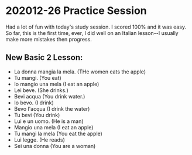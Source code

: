 # 202012-26 Practice Session
Had a lot of fun with today's study session.  I scored 100% and it was easy.  So far, this is the first time, ever, I did well on an Italian lesson--I usually make more mistakes then progress. 

## New Basic 2 Lesson:
* La donna mangia la mela. (THe women eats the apple)
* Tu mangi. (You eat)
* Io mangio una mela (I eat an apple)
* Lei beve. (She drinks.)
* Bevi acqua (You drink water.)
* Io bevo. (I drink)
* Bevo l'acqua (I drink the water)
* Tu bevi (You drink)
* Lui e un uomo. (He is a man)
* Mangio una mela (I eat an apple)
* Tu mangi la mela (You eat the apple)
* Lui legge. (He reads)
* Sei una donna (You are a woman)


